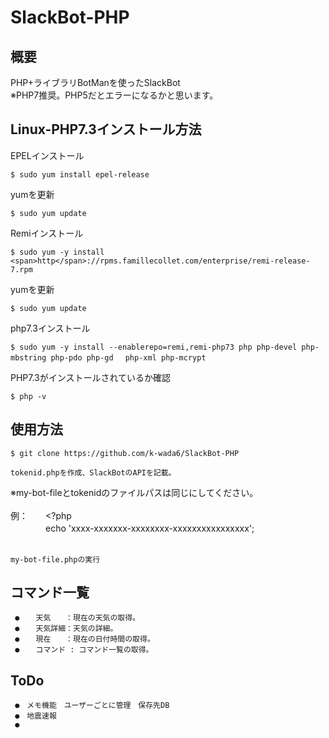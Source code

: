 # SlackBot-PHP

## 概要<br>
PHP+ライブラリBotManを使ったSlackBot<br>
※PHP7推奨。PHP5だとエラーになるかと思います。

## Linux-PHP7.3インストール方法<br>

EPELインストール
```
$ sudo yum install epel-release
```
yumを更新　
```
$ sudo yum update
```
Remiインストール
```
$ sudo yum -y install <span>http</span>://rpms.famillecollet.com/enterprise/remi-release-7.rpm
```
yumを更新
```
$ sudo yum update
```
php7.3インストール
```
$ sudo yum -y install --enablerepo=remi,remi-php73 php php-devel php-mbstring php-pdo php-gd 　php-xml php-mcrypt
```
PHP7.3がインストールされているか確認
```
$ php -v
```

## 使用方法<br> 

```
$ git clone https://github.com/k-wada6/SlackBot-PHP
```
```
tokenid.phpを作成、SlackBotのAPIを記載。
```
※my-bot-fileとtokenidのファイルパスは同じにしてください。<br><br>
例：　　<?php<br>
　　　　echo 'xxxx-xxxxxxx-xxxxxxxx-xxxxxxxxxxxxxxxx';<br><br>
```
my-bot-file.phpの実行
```

## コマンド一覧<br>
     ●　  天気　　：現在の天気の取得。
     ●　  天気詳細：天気の詳細。
     ●　  現在　　：現在の日付時間の取得。
     ●　  コマンド : コマンド一覧の取得。

## ToDo<br>
     ●　メモ機能　ユーザーごとに管理　保存先DB
     ●　地震速報
     ●
    